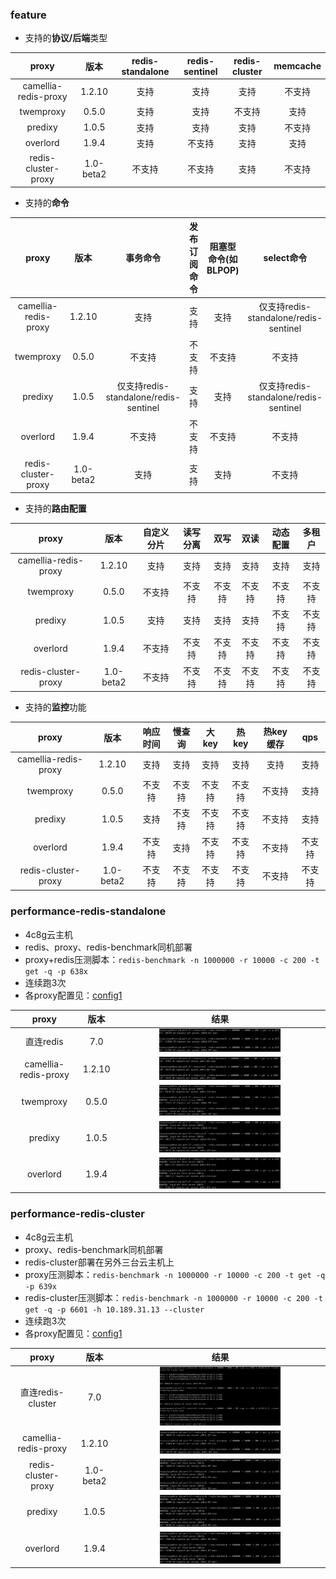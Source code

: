 
### feature

* 支持的**协议/后端**类型

|        proxy         |    版本     | redis-standalone | redis-sentinel | redis-cluster | memcache |
|:--------------------:|:---------:|:----------------:|:--------------:|:-------------:|:--------:|
| camellia-redis-proxy |  1.2.10   |        支持        |       支持       |      支持       |   不支持    |
|      twemproxy       |   0.5.0   |        支持        |       支持       |      不支持      |    支持    |
|       predixy        |   1.0.5   |        支持        |       支持       |      支持       |   不支持    |
|       overlord       |   1.9.4   |        支持        |      不支持       |      支持       |    支持    |
| redis-cluster-proxy  | 1.0-beta2 |       不支持        |      不支持       |      支持       |   不支持    |

* 支持的**命令**

|        proxy         |    版本     |                事务命令                | 发布订阅命令 | 阻塞型命令(如BLPOP) |              select命令              |                                 lua                                  | Streams<br>redisJSON<br>redisSearch | TAIR_HASH<br>TAIR_ZSET<br>TAIR_STRING | SCAN |
|:--------------------:|:---------:|:----------------------------------:|:------:|:-------------:|:----------------------------------:|:--------------------------------------------------------------------:|:-----------------------------------:|:-------------------------------------:|-----:|
| camellia-redis-proxy |  1.2.10   |                 支持                 |   支持   |      支持       | 仅支持redis-standalone/redis-sentinel |      支持eval/evalsha/eval_ro/evalsha_ro和script load/exists/flush      |                 支持                  |                  支持                   |   支持 | 
|      twemproxy       |   0.5.0   |                不支持                 |  不支持   |      不支持      |                不支持                 |                               仅支持eval                                |                 不支持                 |                  不支持                  |  不支持 |
|       predixy        |   1.0.5   | 仅支持redis-standalone/redis-sentinel |   支持   |      支持       | 仅支持redis-standalone/redis-sentinel | 支持eval/evalsha和script load，不支持eval_ro/evalsha_ro和script exists/flush |                 不支持                 |                  不支持                  |   支持 |
|       overlord       |   1.9.4   |                不支持                 |  不支持   |      不支持      |                不支持                 |                               仅支持eval                                |                 不支持                 |                  不支持                  |  不支持 |
| redis-cluster-proxy  | 1.0-beta2 |                 支持                 |   支持   |      支持       |                不支持                 |                           仅支持eval/evalsha                            |             仅支持Streams              |                  不支持                  |   支持 |

* 支持的**路由配置**

|        proxy         |    版本     | 自定义分片 | 读写分离 | 双写  | 双读  | 动态配置 | 多租户 | 
|:--------------------:|:---------:|:-----:|:----:|:---:|:---:|:----:|:---:|
| camellia-redis-proxy |  1.2.10   |  支持   |  支持  | 支持  | 支持  |  支持  | 支持  |
|      twemproxy       |   0.5.0   |  不支持  | 不支持  | 不支持 | 不支持 | 不支持  | 不支持 |
|       predixy        |   1.0.5   |  支持   |  支持  | 支持  | 支持  | 不支持  | 不支持 |
|       overlord       |   1.9.4   |  不支持  | 不支持  | 不支持 | 不支持 | 不支持  | 不支持 |
| redis-cluster-proxy  | 1.0-beta2 |  不支持  | 不支持  | 不支持 | 不支持 | 不支持  | 不支持 |

* 支持的**监控**功能

|        proxy         |    版本     | 响应时间 | 慢查询 | 大key | 热key | 热key缓存 | qps | 
|:--------------------:|:---------:|:----:|:---:|:----:|:----:|:------:|:---:|
| camellia-redis-proxy |  1.2.10   |  支持  | 支持  |  支持  |  支持  |   支持   | 支持  |
|      twemproxy       |   0.5.0   | 不支持  | 不支持 | 不支持  | 不支持  |  不支持   | 支持  |
|       predixy        |   1.0.5   |  支持  | 不支持 | 不支持  | 不支持  |  不支持   | 支持  |
|       overlord       |   1.9.4   | 不支持  | 支持  | 不支持  | 不支持  |  不支持   | 不支持 |
| redis-cluster-proxy  | 1.0-beta2 | 不支持  | 不支持 | 不支持  | 不支持  |  不支持   | 不支持 |

### performance-redis-standalone

* 4c8g云主机
* redis、proxy、redis-benchmark同机部署
* proxy+redis压测脚本：`redis-benchmark -n 1000000 -r 10000 -c 200 -t get -q -p 638x`
* 连续跑3次
* 各proxy配置见：[config1](config1.md)

|        proxy         |   版本   |                     结果                     |
|:--------------------:|:------:|:------------------------------------------:|
|       直连redis        |  7.0   | <img src="1.jpg" width="60%" height="60%"> |
| camellia-redis-proxy | 1.2.10 | <img src="2.jpg" width="60%" height="60%"> |
|      twemproxy       | 0.5.0  | <img src="3.jpg" width="60%" height="60%"> |
|       predixy        | 1.0.5  | <img src="4.jpg" width="60%" height="60%"> |
|       overlord       | 1.9.4  | <img src="5.jpg" width="60%" height="60%"> |


### performance-redis-cluster

* 4c8g云主机
* proxy、redis-benchmark同机部署
* redis-cluster部署在另外三台云主机上
* proxy压测脚本：`redis-benchmark -n 1000000 -r 10000 -c 200 -t get -q -p 639x`
* redis-cluster压测脚本：`redis-benchmark -n 1000000 -r 10000 -c 200 -t get -q -p 6601 -h 10.189.31.13 --cluster`
* 连续跑3次
* 各proxy配置见：[config1](config2.md)

|        proxy         |    版本     |                     结果                      |
|:--------------------:|:---------:|:-------------------------------------------:|
|   直连redis-cluster    |    7.0    | <img src="11.jpg" width="60%" height="60%"> |
| camellia-redis-proxy |  1.2.10   | <img src="22.jpg" width="60%" height="60%"> |
| redis-cluster-proxy  | 1.0-beta2 | <img src="33.jpg" width="60%" height="60%"> |
|       predixy        |   1.0.5   | <img src="44.jpg" width="60%" height="60%"> |
|       overlord       |   1.9.4   | <img src="55.jpg" width="60%" height="60%"> |

